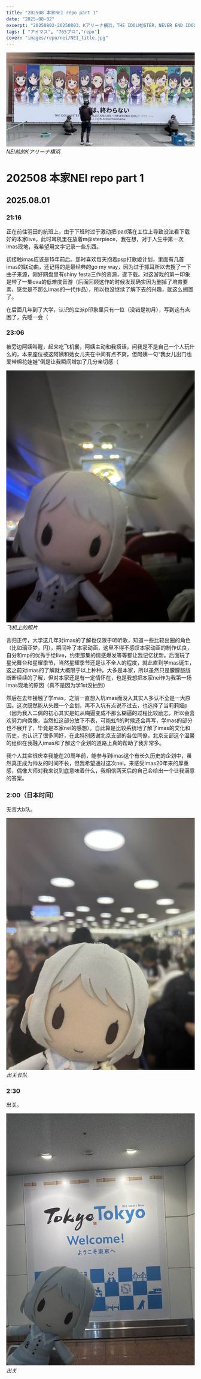 ```yaml
---
title: "202508 本家NEI repo part 1"
date: "2025-08-02"
excerpt: "20250802-20250803，Kアリーナ横浜，THE IDOLM@STER，NEVER END IDOL"
tags: [ "アイマス", "765プロ","repo"]
cover: "images/repo/nei/NEI_title.jpg"
---
```

![NEI前的Kアリーナ横浜](images/repo/nei/NEI_title.jpg) *NEI前的Kアリーナ横浜*

# 202508 本家NEI repo part 1
## 2025.08.01 
### 21:16

正在前往羽田的航班上，由于下班时过于激动把ipad落在工位上导致没法看下载好的本家live，此时耳机里在放着m@sterpiece，我在想，对于人生中第一次imas现地，我希望用文字记录一些东西。

初接触imas应该是15年前后。那时喜欢每天抱着psp打歌姬计划，里面有几首imas的联动曲，还记得的是最经典的go my way，因为过于抓耳所以去搜了一下曲子来源，刚好网盘里有shiny festa三作的资源，遂下载。对这游戏的第一印象是带了一集ova的低难度音游（后面回顾这作的时候发现确实因为删掉了培育要素，感觉是不那么imas的一代作品），所以也没继续了解下去的兴趣，就这么搁置了。

在后面几年到了大学，认识的立派p印象里只有一位（没错是初月），写到这有点困了，先睡一会（

### 23:06
被旁边阿姨叫醒，起来吃飞机餐，阿姨主动和我搭话，问我是不是自己一个人玩什么的，本来座位被这阿姨和她女儿夹在中间有点不爽，但阿姨一句“我女儿出门也爱带棉花娃娃”倒是让我瞬间增加了几分亲切感（

![飞机上的照片](images/repo/nei/NEI_air.jpg) *飞机上的照片*

言归正传，大学这几年对imas的了解也仅限于听听歌，知道一些比较出圈的角色（比如璃亚梦，円），期间补了本家动画，这里不得不感叹本家动画的制作优良，自分和mp的优秀手绘live，约束那集的情感爆发等等都让我记忆犹新。后面玩了星光舞台和星耀季节，当然星耀季节还是认不全人的程度，就此直到学mas诞生，这之前对imas的了解就大概限于以上种种，大多是本家，所以虽然只是朦朦胧胧断断续续的了解，但对本家还是有一定情怀在，也是我想把本家nei作为我第一场imas现地的原因（真不是因为学1st没抽到）

然后在去年接触了学mas，之前一直想入坑imas而没入其实人多认不全是一大原因。这次既然能从头跟一个企划，再不入坑有点说不过去，也选择了当莉莉娅p（因为我入二偶的初心其实是虹从糊逼变成不那么糊逼的过程比较励志，所以会喜欢努力向偶像，当然虹这部分放下不表，可能虹fl的时候还会再写，学mas的部分也不展开了，毕竟是本家nei的感想）。自此算是比较系统地了解了imas的文化和历史，也认识了很多同好，在此特别感谢北京支部的各位同僚，北京支部这个温馨的组织在我融入imas和了解这个企划的道路上真的帮助了我非常多。

我个人其实很庆幸我能在20周年前，能参与到imas这个有长久历史的企划中，虽然真正成为帅友的时间不长，但我希望通过这次nei，来感受imas20年来的厚重感，偶像大师对我来说到底意味着什么，我相信两天后的自己会给出一个让我满意的答案。


### 2:00（日本时间）
无言大b队。

![出关长队](images/repo/nei/NEI_queue.jpg) *出关长队*

### 2:30
出关。

![出关](images/repo/nei/NEI_tokyo2.jpg) *出关*